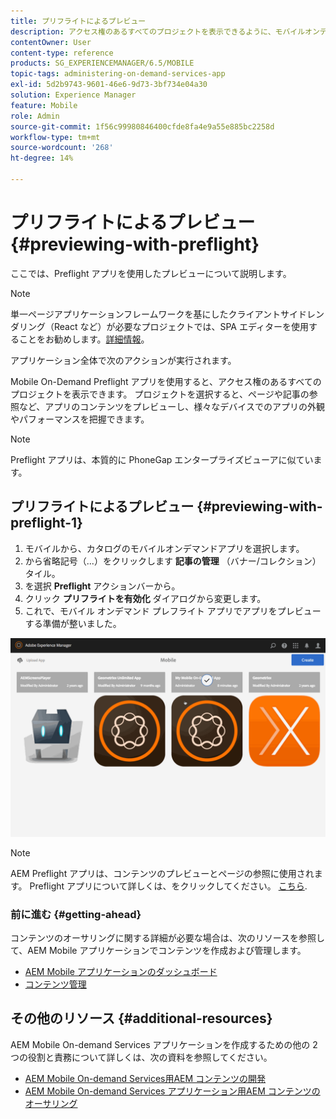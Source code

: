 ```yaml
---
title: プリフライトによるプレビュー
description: アクセス権のあるすべてのプロジェクトを表示できるように、モバイルオンデマンドのプリフライトアプリを使用する方法を説明します。
contentOwner: User
content-type: reference
products: SG_EXPERIENCEMANAGER/6.5/MOBILE
topic-tags: administering-on-demand-services-app
exl-id: 5d2b9743-9601-46e6-9d73-3bf734e04a30
solution: Experience Manager
feature: Mobile
role: Admin
source-git-commit: 1f56c99980846400cfde8fa4e9a55e885bc2258d
workflow-type: tm+mt
source-wordcount: '268'
ht-degree: 14%

---
```


# プリフライトによるプレビュー {#previewing-with-preflight}

ここでは、Preflight アプリを使用したプレビューについて説明します。

>[!NOTE]
>
>単一ページアプリケーションフレームワークを基にしたクライアントサイドレンダリング（React など）が必要なプロジェクトでは、SPA エディターを使用することをお勧めします。[詳細情報](/help/sites-developing/spa-overview.md)。

アプリケーション全体で次のアクションが実行されます。

Mobile On-Demand Preflight アプリを使用すると、アクセス権のあるすべてのプロジェクトを表示できます。 プロジェクトを選択すると、ページや記事の参照など、アプリのコンテンツをプレビューし、様々なデバイスでのアプリの外観やパフォーマンスを把握できます。

>[!NOTE]
>
>Preflight アプリは、本質的に PhoneGap エンタープライズビューアに似ています。

## プリフライトによるプレビュー {#previewing-with-preflight-1}

1. モバイルから、カタログのモバイルオンデマンドアプリを選択します。
1. から省略記号（...）をクリックします **記事の管理** （バナー/コレクション）タイル。
1. を選択 **Preflight** アクションバーから。
1. クリック **プリフライトを有効化** ダイアログから変更します。
1. これで、モバイル オンデマンド プレフライト アプリでアプリをプレビューする準備が整いました。

![chlimage_1-8](assets/chlimage_1-8.gif)

>[!NOTE]
>
>AEM Preflight アプリは、コンテンツのプレビューとページの参照に使用されます。 Preflight アプリについて詳しくは、をクリックしてください。 [こちら](https://helpx.adobe.com/digital-publishing-solution/help/aem-mobile-end-of-life-faq.html).
>

### 前に進む {#getting-ahead}

コンテンツのオーサリングに関する詳細が必要な場合は、次のリソースを参照して、AEM Mobile アプリケーションでコンテンツを作成および管理します。

* [AEM Mobile アプリケーションのダッシュボード](/help/mobile/mobile-apps-ondemand-application-dashboard.md)
* [コンテンツ管理](/help/mobile/mobile-apps-ondemand-manage-content-ondemand.md)

## その他のリソース {#additional-resources}

AEM Mobile On-demand Services アプリケーションを作成するための他の 2 つの役割と責務について詳しくは、次の資料を参照してください。

* [AEM Mobile On-demand Services用AEM コンテンツの開発](/help/mobile/aem-mobile-on-demand.md)
* [AEM Mobile On-demand Services アプリケーション用AEM コンテンツのオーサリング](/help/mobile/mobile-apps-ondemand.md)
